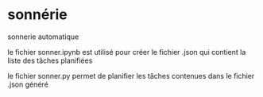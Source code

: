 # sonnérie

sonnerie automatique

le fichier sonner.ipynb est utilisé pour créer le fichier .json qui contient la liste des tâches planifiées

le fichier sonner.py permet de planifier les tâches contenues dans le fichier .json généré
